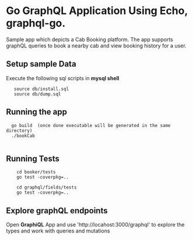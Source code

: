# Go GraphQL Application Using Echo, graphql-go.
  Sample app which depicts a Cab Booking platform. The app supports graphQL queries to book a nearby cab and view booking history for a user.

## Setup sample Data
  Execute the following sql scripts in **mysql shell**
   ```  
      source db/install.sql 
      source db/dump.sql 
   ```

## Running the app
```
  go build  (once done executable will be generated in the same directory)
  ./bookCab
  
 ```
## Running Tests
```
    cd booker/tests
    go test -coverpkg=..
    
    cd graphql/fields/tests
    go test -coverpkg=..
```

## Explore graphQL endpoints
   Open **GraphiQL** App and use 'http://locahost:3000/graphql' to explore the types and work with queries and mutations


